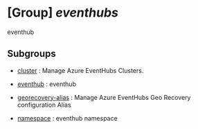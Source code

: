 # [Group] _eventhubs_

eventhub

## Subgroups

- [cluster](/Commands/eventhubs/cluster/readme.md)
: Manage Azure EventHubs Clusters.

- [eventhub](/Commands/eventhubs/eventhub/readme.md)
: eventhub

- [georecovery-alias](/Commands/eventhubs/georecovery-alias/readme.md)
: Manage Azure EventHubs Geo Recovery configuration Alias

- [namespace](/Commands/eventhubs/namespace/readme.md)
: eventhub namespace
